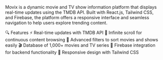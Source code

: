 Movix is a dynamic movie and TV show information platform that displays real-time updates using the TMDB API. Built with React.js, Tailwind CSS, and Firebase, the platform offers a responsive interface and seamless navigation to help users explore trending content.

🔍 Features
⚡ Real-time updates with TMDB API
🔄 Infinite scroll for continuous content browsing
🎯 Advanced filters to sort movies and shows easily
🎬 Database of 1,000+ movies and TV series
🔐 Firebase integration for backend functionality
📱 Responsive design with Tailwind CSS
